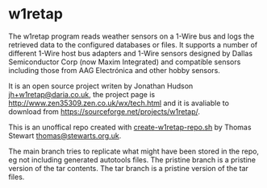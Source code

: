 w1retap
=======
The w1retap program reads weather sensors on a 1-Wire bus and logs the
retrieved data to the configured databases or files. It supports a number of
different 1-Wire host bus adapters and 1-Wire sensors designed by Dallas
Semiconductor Corp (now Maxim Integrated) and compatible sensors including
those from AAG Electrónica and other hobby sensors.

It is an open source project writen by Jonathan Hudson
<jh+w1retap@daria.co.uk>, the project page is
http://www.zen35309.zen.co.uk/wx/tech.html and it is avaliable to download from
https://sourceforge.net/projects/w1retap/.

This is an unoffical repo created with [create-w1retap-repo.sh](create-w1retap-repo.sh) by Thomas Stewart
<thomas@stewarts.org.uk>.

The main branch tries to replicate what might have been stored in the repo, eg not including generated autotools files.
The pristine branch is a pristine version of the tar contents.
The tar branch is a pristine version of the tar files.
